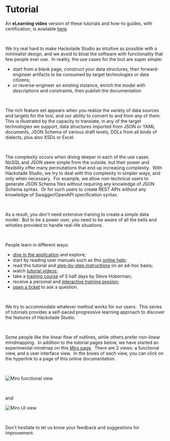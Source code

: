 # Tutorial

An **eLearning video** version of these tutorials and how-to guides, with certification, is available [here](<https://community.hackolade.com/> "target=\"\_blank\"").

&nbsp;

We try real hard to make Hackolade Studio as intuitive as possible with a minimalist design, and we avoid to bloat the software with functionality that few people ever use.&nbsp; In reality, the use cases for the tool are super simple:

* start from a blank page, construct your data structures, then forward-engineer artifacts to be consumed by target technologies or data citizens;
* or reverse-engineer an existing instance, enrich the model with descriptions and constraints, then publish the documentation

&nbsp;

The rich feature set appears when you realize the variety of data sources and targets for the tool, and our ability to convert to and from any of them.&nbsp; This is illustrated by the capacity to translate, in any of the target technologies we support, data structures imported from JSON or YAML documents, JSON Schema of various draft levels, DDLs from all kinds of dialects, plus also XSDs or Excel. &nbsp;

&nbsp;

The complexity occurs when diving deeper in each of the use cases.&nbsp; NoSQL and JSON seem simple from the outside, but their power and flexibility offer many permutations that end up increasing complexity.&nbsp; With Hackolade Studio, we try to deal with this complexity in simpler ways, and only when necessary.&nbsp; For example, we allow non-technical users to generate JSON Schema files without requiring any knowledge of JSON Schema syntax.&nbsp; Or for such users to create REST APIs without any knowledge of Swagger/OpenAPI specification syntax.

&nbsp;

As a result, you don't need extensive training to create a simple data model.&nbsp; But to be a power user, you need to be aware of all the bells and whistles provided to handle real-life situations.

&nbsp;

People learn in different ways:

* [dive in the application](<https://hackolade.com/download.html> "target=\"\_blank\"") and explore;
* start by reading user manuals such as this [online help](<https://hackolade.com/help/index.html>);
* read this tutorial and [step-by-step instructions](<How-toguides.md>) on an ad-hoc basis;
* watch [tutorial videos](<https://community.hackolade.com/> "target=\"\_blank\"");
* take a [training course](<https://hackolade.com/training.html>) of 5 half days by Steve Hoberman;
* receive a personal and [interactive training session](<https://calendly.com/pdesmarets> "target=\"\_blank\"");
* [open a ticket](<https://hackolade.zendesk.com/hc/en-us/requests/new> "target=\"\_blank\"") to ask a question.

&nbsp;

We try to accommodate whatever method works for our users.&nbsp; This series of tutorials provides a self-paced progressive learning approach to discover the features of Hackolade Studio.

&nbsp;

Some people like the linear flow of outlines, while others prefer non-linear mindmapping.&nbsp; In addition to the tutorial pages below, we have started an experimental mindmap on this [Miro page](<https://miro.com/app/board/o9J\_kmBxYFg=/> "target=\"\_blank\"").&nbsp; There are 2 views: a functional view, and a user interface view.&nbsp; In the boxes of each view, you can click on the hyperlink to a page of this online documentation.

&nbsp;

![Miro functional view](<lib/Miro functional view.png>)

&nbsp;

and

![Miro UI view](<lib/Miro UI view.png>)

&nbsp;

Don't hesitate to let us know your feedback and suggestions for improvement.

